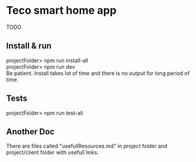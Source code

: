 # Teco smart home app <br/>
TODO

## Install & run <br/>
projectFolder> npm run install-all <br/>
projectFolder> npm run dev <br/>
Be patient. Install takes lot of time and there is no output for long period of time.

## Tests <br/>
projectFolder> npm run test-all <br/>

## Another Doc <br/>
There are files called "usefullResources.md" in project folder and project/client folder with usefull links. <br/>

